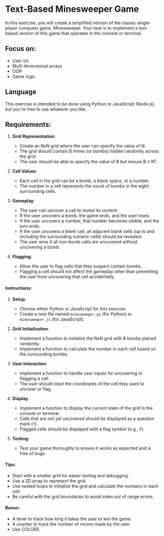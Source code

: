 # Text-Based Minesweeper Game

In this exercise, you will create a simplified version of the classic single-player computer game, Minesweeper. Your task is to implement a text-based version of this game that operates in the console or terminal.

## Focus on:

- User i/o
- Multi dimensional arrays
- OOP
- Game logic

## Language

This exercise is intended to be done using Python or JavaScript (Node.js), but you're free to use whatever you like. 

## Requirements:

1. **Grid Representation**:
   - Create an NxN grid where the user can specify the value of N.
   - The grid should contain B mines (or bombs) hidden randomly across the grid.
   - The user should be able to specify the value of B but ensure B ≤ N².
   
2. **Cell Values**:
   - Each cell in the grid can be a bomb, a blank space, or a number.
   - The number in a cell represents the count of bombs in the eight surrounding cells.

3. **Gameplay**:
   - The user can uncover a cell to reveal its content.
   - If the user uncovers a bomb, the game ends, and the user loses.
   - If the user uncovers a number, that number becomes visible, and the turn ends.
   - If the user uncovers a blank cell, all adjacent blank cells (up to and including the surrounding numeric cells) should be revealed.
   - The user wins if all non-bomb cells are uncovered without uncovering a bomb.

4. **Flagging**:
   - Allow the user to flag cells that they suspect contain bombs.
   - Flagging a cell should not affect the gameplay other than preventing the user from uncovering that cell accidentally.

#### Instructions:

1. **Setup**:
   - Choose either Python or JavaScript for this exercise.
   - Create a new file named `minesweeper.py` (for Python) or `minesweeper.js` (for JavaScript).

2. **Grid Initialization**:
   - Implement a function to initialize the NxN grid with B bombs placed randomly.
   - Implement a function to calculate the number in each cell based on the surrounding bombs.

3. **User Interaction**:
   - Implement a function to handle user inputs for uncovering or flagging a cell.
   - The user should input the coordinates of the cell they want to uncover or flag.

4. **Display**:
   - Implement a function to display the current state of the grid in the console or terminal.
   - Cells that are not yet uncovered should be displayed as a question mark (`?`).
   - Flagged cells should be displayed with a flag symbol (e.g., `F`).

5. **Testing**:
   - Test your game thoroughly to ensure it works as expected and is free of bugs.
   
#### Tips:
- Start with a smaller grid for easier testing and debugging.
- Use a 2D array to represent the grid.
- Use nested loops to initialize the grid and calculate the numbers in each cell.
- Be careful with the grid boundaries to avoid index out of range errors.

#### Bonus:
- A timer to track how long it takes the user to win the game.
- A counter to track the number of moves made by the user.
- Use COLORS
